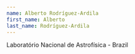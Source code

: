 ```yaml
---
name: Alberto Rodríguez-Ardila
first_name: Alberto
last_name: Rodríguez-Ardila
---
```


Laboratório Nacional de Astrofísica - Brazil